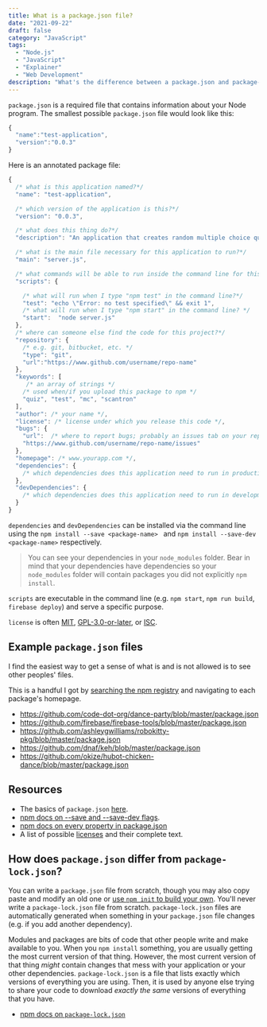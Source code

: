 ```yaml
---
title: What is a package.json file?
date: "2021-09-22"
draft: false
category: "JavaScript"
tags:
  - "Node.js"
  - "JavaScript"
  - "Explainer"
  - "Web Development"
description: "What's the difference between a package.json and package-lock.json file?"
---
```


`package.json` is a required file that contains information about your Node program. The smallest possible `package.json` file would look like this:

```js
{
  "name":"test-application",
  "version":"0.0.3"
}
```

Here is an annotated package file:
```js
{
  /* what is this application named?*/
  "name": "test-application",

  /* which version of the application is this?*/
  "version": "0.0.3",

  /* what does this thing do?*/
  "description": "An application that creates random multiple choice quizzes.",

  /* what is the main file necessary for this application to run?*/
  "main": "server.js",

  /* what commands will be able to run inside the command line for this application?*/
  "scripts": {

    /* what will run when I type "npm test" in the command line?*/
    "test": "echo \"Error: no test specified\" && exit 1",
    /* what will run when I type "npm start" in the command line? */
    "start":  "node server.js"
  },
  /* where can someone else find the code for this project?*/
  "repository": {
    /* e.g. git, bitbucket, etc. */ 
    "type": "git",
    "url":"https://www.github.com/username/repo-name"
  },
  "keywords": [
     /* an array of strings */
    /* used when/if you upload this package to npm */
    "quiz", "test", "mc", "scantron"
  ],
  "author": /* your name */,
  "license": /* license under which you release this code */, 
  "bugs": {
    "url":  /* where to report bugs; probably an issues tab on your repo */
    "https://www.github.com/username/repo-name/issues"
  },
  "homepage": /* www.yourapp.com */,
  "dependencies": {
    /* which dependencies does this application need to run in production? */
  },
  "devDependencies": {
    /* which dependencies does this application need to run in development? */
  }
}
```

`dependencies` and `devDependencies` can be installed via the command line using the `npm install --save <package-name> ` and `npm install --save-dev <package-name>` respectively.
  > You can see your dependencies in your `node_modules` folder. 
  > Bear in mind that your dependencies have dependencies so your `node_modules` folder will contain packages you did not explicitly `npm install`.

`scripts` are executable in the command line (e.g. `npm start`, `npm run build`, `firebase deploy`) and serve a specific purpose. 

`license` is often [MIT](https://spdx.org/licenses/MIT.html), [GPL-3.0-or-later](https://spdx.org/licenses/GPL-3.0-or-later.html), or [ISC](https://spdx.org/licenses/ISC.html). 

## Example `package.json` files
I find the easiest way to get a sense of what is and is not allowed is to see other peoples' files. 

This is a handful I got by [searching the npm registry](https://www.npmjs.com/search?q=pudding) and navigating to each package's homepage.

* <https://github.com/code-dot-org/dance-party/blob/master/package.json>
* <https://github.com/firebase/firebase-tools/blob/master/package.json>
* <https://github.com/ashleygwilliams/robokitty-pkg/blob/master/package.json>
* <https://github.com/dnaf/keh/blob/master/package.json>
* <https://github.com/okize/hubot-chicken-dance/blob/master/package.json>

## Resources
* The basics of `package.json` [here](https://nodesource.com/blog/the-basics-of-package-json-in-node-js-and-npm/).
* [npm docs on --save and --save-dev flags](https://docs.npmjs.com/creating-a-package-json-file#the-save-and-save-dev-install-flags).
* [npm docs on every property in package.json](https://docs.npmjs.com/files/package.json.html)
* A list of possible [licenses](https://spdx.org/licenses/) and their complete text.

## How does `package.json` differ from `package-lock.json`?
You can write a `package.json` file from scratch, though you may also copy paste and modify an old one or [use `npm init` to build your own](https://docs.npmjs.com/creating-a-package-json-file#creating-a-default-packagejson-file). You'll never write a `package-lock.json` file from scratch. `package-lock.json` files are automatically generated when something in your `package.json` file changes (e.g. if you add another dependency).

Modules and packages are bits of code that other people write and make available to you. When you `npm install` something, you are usually getting the most current version of that thing. However, the most current version of that thing _might_ contain changes that mess with your application or your other dependencies. `package-lock.json` is a file that lists exactly which versions of everything you are using. Then, it is used by anyone else trying to share your code to download _exactly the same_ versions of everything that you have.

* [npm docs on `package-lock.json`](https://docs.npmjs.com/files/package-lock.json)